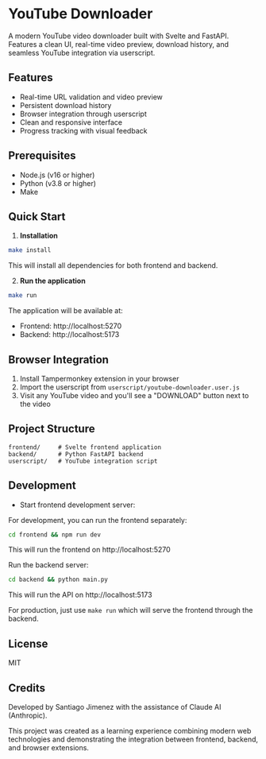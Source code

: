# YouTube Downloader

A modern YouTube video downloader built with Svelte and FastAPI. Features a clean UI, real-time video preview, download history, and seamless YouTube integration via userscript.

## Features

- Real-time URL validation and video preview
- Persistent download history
- Browser integration through userscript
- Clean and responsive interface
- Progress tracking with visual feedback

## Prerequisites

- Node.js (v16 or higher)
- Python (v3.8 or higher)
- Make

## Quick Start

1. **Installation**

```bash
make install
```

This will install all dependencies for both frontend and backend.

2. **Run the application**

```bash
make run
```

The application will be available at:

- Frontend: http://localhost:5270
- Backend: http://localhost:5173

## Browser Integration

1. Install Tampermonkey extension in your browser
2. Import the userscript from `userscript/youtube-downloader.user.js`
3. Visit any YouTube video and you'll see a "DOWNLOAD" button next to the video

## Project Structure

```
frontend/     # Svelte frontend application
backend/      # Python FastAPI backend
userscript/   # YouTube integration script
```

## Development

- Start frontend development server:

For development, you can run the frontend separately:

```bash
cd frontend && npm run dev
```

This will run the frontend on http://localhost:5270

Run the backend server:

```bash
cd backend && python main.py
```

This will run the API on http://localhost:5173

For production, just use `make run` which will serve the frontend through the backend.

## License

MIT

## Credits

Developed by Santiago Jimenez with the assistance of Claude AI (Anthropic).

This project was created as a learning experience combining modern web technologies
and demonstrating the integration between frontend, backend, and browser extensions.
